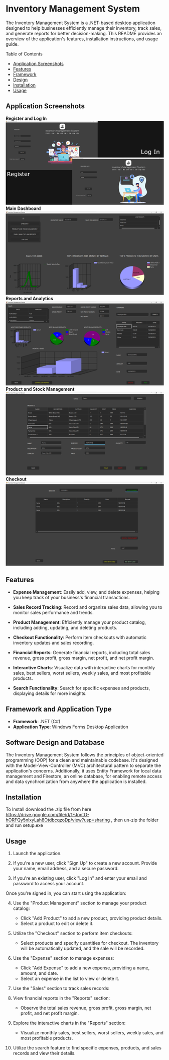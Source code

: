 # Inventory Management System

The Inventory Management System is a .NET-based desktop application designed to help businesses efficiently manage their inventory, track sales, and generate reports for better decision-making. This README provides an overview of the application's features, installation instructions, and usage guide.


Table of Contents
- [Application Screenshots](#screenshots)
- [Features](#features)
- [Framework](#framework)
- [Design](#design)
- [Installation](#installation)
- [Usage](#usage)


<a name="screenshots"></a>
## Application Screenshots

**Register and Log In**
![Signup Page Screenshot](https://github.com/OliverNagy10/Inventory-Managment-System/blob/main/Demo/Images/Register%26Login.png)
**Main Dashboard**
![Dashboard Screenshot](https://github.com/OliverNagy10/Inventory-Managment-System/blob/main/Demo/Images/Dashboard.png)
**Reports and Analytics**
![Reports Screenshot](https://github.com/OliverNagy10/Inventory-Managment-System/blob/main/Demo/Images/Reports.png)
**Product and Stock Management**
![Product Management Screenshot](https://github.com/OliverNagy10/Inventory-Managment-System/blob/main/Demo/Images/ProductManagament.png)
**Checkout**
![Checkout Screenshot](https://github.com/OliverNagy10/Inventory-Managment-System/blob/main/Demo/Images/Checkout.png)

<a name="features"></a>
## Features

- **Expense Management**: Easily add, view, and delete expenses, helping you keep track of your business's financial transactions.

- **Sales Record Tracking**: Record and organize sales data, allowing you to monitor sales performance and trends.

- **Product Management**: Efficiently manage your product catalog, including adding, updating, and deleting products.

- **Checkout Functionality**: Perform item checkouts with automatic inventory updates and sales recording.

- **Financial Reports**: Generate financial reports, including total sales revenue, gross profit, gross margin, net profit, and net profit margin.

- **Interactive Charts**: Visualize data with interactive charts for monthly sales, best sellers, worst sellers, weekly sales, and most profitable products.

- **Search Functionality**: Search for specific expenses and products, displaying details for more insights.

<a name="framework"></a>
## Framework and Application Type

- **Framework**: .NET (C#)
- **Application Type**: Windows Forms Desktop Application

<a name="design"></a>
## Software Design and Database

The Inventory Management System follows the principles of object-oriented programming (OOP) for a clean and maintainable codebase. It's designed with the Model-View-Controller (MVC) architectural pattern to separate the application's concerns. Additionally, it uses Entity Framework for local data management and Firestore, an online database, for enabling remote access and data synchronization from anywhere the application is installed.


<a name="installation"></a>
## Installation

 To Install download the .zip file from here https://drive.google.com/file/d/1FJpntO-hORFQy5nlxyLah8OtdbcqzoDp/view?usp=sharing , then un-zip the folder and run setup.exe

<a name="usage"></a>
 ## Usage



1. Launch the application.

2. If you're a new user, click "Sign Up" to create a new account. Provide your name, email address, and a secure password.

3. If you're an existing user, click "Log In" and enter your email and password to access your account.

Once you're signed in, you can start using the application:

4. Use the "Product Management" section to manage your product catalog:

   - Click "Add Product" to add a new product, providing product details.
   - Select a product to edit or delete it.

5. Utilize the "Checkout" section to perform item checkouts:

   - Select products and specify quantities for checkout. The inventory will be automatically updated, and the sale will be recorded.

6. Use the "Expense" section to manage expenses:

   - Click "Add Expense" to add a new expense, providing a name, amount, and date.
   - Select an expense in the list to view or delete it.

7. Use the "Sales" section to track sales records:


8. View financial reports in the "Reports" section:

   - Observe the total sales revenue, gross profit, gross margin, net profit, and net profit margin.

9. Explore the interactive charts in the "Reports" section:

   - Visualize monthly sales, best sellers, worst sellers, weekly sales, and most profitable products.

10. Utilize the search feature to find specific expenses, products, and sales records and view their details.
